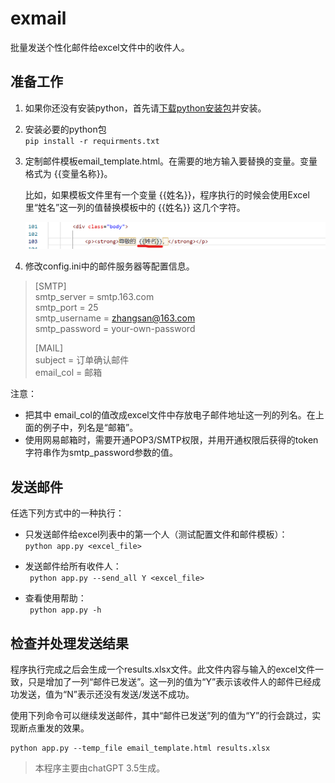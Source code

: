 # **exmail**
批量发送个性化邮件给excel文件中的收件人。  


## **准备工作**

1. 如果你还没有安装python，首先请[下载python安装包](https://www.python.org/downloads/)并安装。
2. 安装必要的python包  
    `pip install -r requirments.txt`


3. 定制邮件模板email_template.html。在需要的地方输入要替换的变量。变量格式为 {{变量名称}}。  

    比如，如果模板文件里有一个变量 {{姓名}}，程序执行的时候会使用Excel里“姓名”这一列的值替换模板中的 {{姓名}} 这几个字符。  

    ![img](images/template-var.png)
  

4. 修改config.ini中的邮件服务器等配置信息。  
>    [SMTP]  
>    smtp_server = smtp.163.com  
>    smtp_port = 25  
>    smtp_username = zhangsan@163.com  
>    smtp_password = your-own-password  
>      
>    [MAIL]  
>    subject = 订单确认邮件  
>    email_col = 邮箱  
  
注意：  
- 把其中 email_col的值改成excel文件中存放电子邮件地址这一列的列名。在上面的例子中，列名是“邮箱”。
- 使用网易邮箱时，需要开通POP3/SMTP权限，并用开通权限后获得的token字符串作为smtp_password参数的值。
    
   
## **发送邮件**

任选下列方式中的一种执行：

- 只发送邮件给excel列表中的第一个人（测试配置文件和邮件模板）：   
`python app.py <excel_file>`
    

- 发送邮件给所有收件人：  
` python app.py --send_all Y <excel_file>`

- 查看使用帮助：  
` python app.py -h`
  
  
  
## **检查并处理发送结果**
程序执行完成之后会生成一个results.xlsx文件。此文件内容与输入的excel文件一致，只是增加了一列“邮件已发送”。这一列的值为“Y”表示该收件人的邮件已经成功发送，值为“N”表示还没有发送/发送不成功。  
  
使用下列命令可以继续发送邮件，其中“邮件已发送”列的值为“Y”的行会跳过，实现断点重发的效果。
  
    python app.py --temp_file email_template.html results.xlsx 


    
   
> 本程序主要由chatGPT 3.5生成。